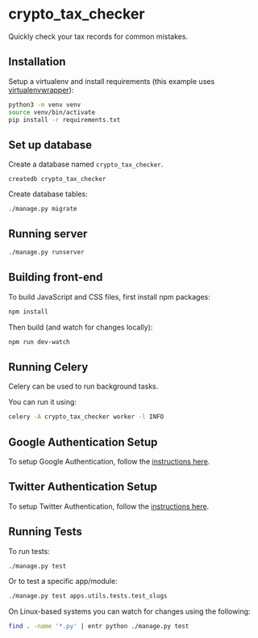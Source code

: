 # crypto_tax_checker

Quickly check your tax records for common mistakes.

## Installation

Setup a virtualenv and install requirements
(this example uses [virtualenvwrapper](https://virtualenvwrapper.readthedocs.io/en/latest/)):

```bash
python3 -m venv venv
source venv/bin/activate
pip install -r requirements.txt
```

## Set up database

Create a database named `crypto_tax_checker`.

```
createdb crypto_tax_checker
```

Create database tables:

```
./manage.py migrate
```

## Running server

```bash
./manage.py runserver
```

## Building front-end

To build JavaScript and CSS files, first install npm packages:

```bash
npm install
```

Then build (and watch for changes locally):

```bash
npm run dev-watch
```

## Running Celery

Celery can be used to run background tasks.

You can run it using:

```bash
celery -A crypto_tax_checker worker -l INFO
```

## Google Authentication Setup

To setup Google Authentication, follow the [instructions here](https://django-allauth.readthedocs.io/en/latest/providers.html#google).

## Twitter Authentication Setup

To setup Twitter Authentication, follow the [instructions here](https://django-allauth.readthedocs.io/en/latest/providers.html#twitter).

## Running Tests

To run tests:

```bash
./manage.py test
```

Or to test a specific app/module:

```bash
./manage.py test apps.utils.tests.test_slugs
```

On Linux-based systems you can watch for changes using the following:

```bash
find . -name '*.py' | entr python ./manage.py test
```
